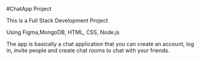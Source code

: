   #ChatApp Project


  This is a Full Stack Development Project

  Using Figma,MongoDB, HTML, CSS, Node.js

  The app is basically a chat application that you can create an account, log in, invite people and create chat rooms 
  to chat with your friends.
